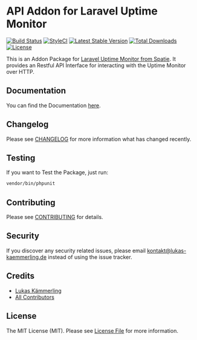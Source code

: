 # API Addon for Laravel Uptime Monitor
[![Build Status](https://travis-ci.org/LKDevelopment/laravel-uptime-monitor-api.svg?branch=master)](https://travis-ci.org/LKDevelopment/laravel-uptime-monitor-api)
[![StyleCI](https://styleci.io/repos/74739793/shield?branch=master)](https://styleci.io/repos/74739793)
[![Latest Stable Version](https://poser.pugx.org/lkdev/laravel-uptime-monitor-api/v/stable)](https://packagist.org/packages/lkdev/laravel-uptime-monitor-api)
[![Total Downloads](https://poser.pugx.org/lkdev/laravel-uptime-monitor-api/downloads)](https://packagist.org/packages/lkdev/laravel-uptime-monitor-api)
[![License](https://poser.pugx.org/lkdev/laravel-uptime-monitor-api/license)](https://packagist.org/packages/lkdev/laravel-uptime-monitor-api)

This is an Addon Package for [Laravel Uptime Monitor from Spatie](https://github.com/spatie/laravel-uptime-monitor). It provides an Restful API Interface for interacting with the Uptime Monitor over HTTP.

## Documentation

You can find the Documentation [here](http://lk-development.de/docs/laravel-uptime-monitor-api-v1/).

## Changelog

Please see [CHANGELOG](CHANGELOG.md) for more information what has changed recently.

## Testing

If you want to Test the Package, just run:
```bash
vendor/bin/phpunit
```

## Contributing

Please see [CONTRIBUTING](CONTRIBUTING.md) for details.

## Security

If you discover any security related issues, please email kontakt@lukas-kaemmerling.de instead of using the issue tracker.

## Credits

- [Lukas Kämmerling](https://github.com/LKDevelopment)
- [All Contributors](../../contributors)

## License

The MIT License (MIT). Please see [License File](LICENSE.md) for more information.

